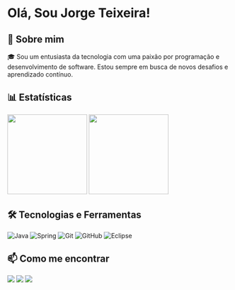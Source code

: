 # Olá, Sou Jorge Teixeira!

## 🚀 Sobre mim

🎓 Sou um entusiasta da tecnologia com uma paixão por programação e desenvolvimento de software. Estou sempre em busca de novos desafios e aprendizado contínuo.

## 📊 Estatísticas

<div>
  <img height="180em" src="https://github-readme-stats.vercel.app/api?username=JorgeDeTeixeira&show_icons=true&theme=algolia&include_all_commits=true&count_private=true"/>
  <img height="180em" src="https://github-readme-stats.vercel.app/api/top-langs/?username=JorgeDeTeixeira&layout=compact&langs_count=6&theme=algolia"/>
</div>

## 🛠 Tecnologias e Ferramentas

![Java](https://img.shields.io/badge/Java-ED8B00?style=for-the-badge&logo=java&logoColor=white)
![Spring](https://img.shields.io/badge/Spring-6DB33F?style=for-the-badge&logo=spring&logoColor=white)
![Git](https://img.shields.io/badge/Git-F05032?style=for-the-badge&logo=git&logoColor=white)
![GitHub](https://img.shields.io/badge/GitHub-100000?style=for-the-badge&logo=github&logoColor=white)
![Eclipse](https://img.shields.io/badge/Eclipse-2C2255?style=for-the-badge&logo=eclipse&logoColor=white)

## 📫 Como me encontrar

<div>
  <a href="https://www.linkedin.com/in/jorge-teixeira-04985b237/" target="_blank"><img src="https://img.shields.io/badge/-LinkedIn-%230077B5?style=flat-square&logo=linkedin&logoColor=white"></a>
  <a href="https://www.instagram.com/jorge.teixeira0/" target="_blank"><img src="https://img.shields.io/badge/-Instagram-%23E4405F?style=flat-square&logo=instagram&logoColor=white"></a>
  <a href="mailto:jorgedeteixeirademelo@gmail.com"><img src="https://img.shields.io/badge/-Gmail-%23C14438?style=flat-square&logo=gmail&logoColor=white"></a>
</div>
